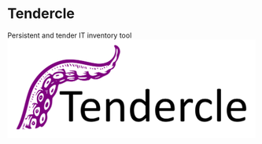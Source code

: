 # Tendercle
Persistent and tender IT inventory tool
![Tendercle logo](https://raw.githubusercontent.com/leonov-av/tendercle/master/images/tendercle.png)
